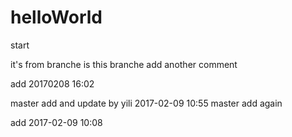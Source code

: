# helloWorld
start

it's from branche
is this branche
add another comment

add 20170208 16:02

master add and update by yili 2017-02-09 10:55
master add again

add 2017-02-09 10:08

